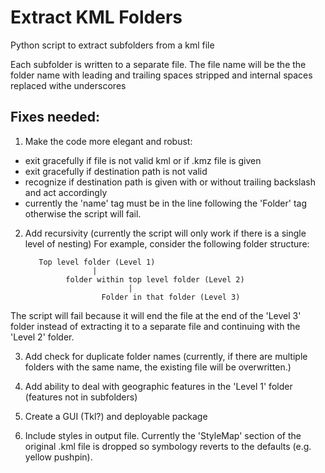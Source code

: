 Extract KML Folders
==========

Python script to extract subfolders from a kml file

Each subfolder is written to a separate file. The file name will be the the folder name with leading and trailing spaces stripped and internal spaces replaced withe underscores

Fixes needed:
-------------
1. Make the code more elegant and robust:
  - exit gracefully if file is not valid kml or if .kmz file is given
  - exit gracefully if destination path is not valid
  - recognize if destination path is given with or without trailing backslash and act accordingly
  - currently the 'name' tag must be in the line following the 'Folder' tag otherwise the script will fail.

2. Add recursivity (currently the script will only work if there is a single level of nesting)
  For example, consider the following folder structure:

          Top level folder (Level 1)
                      |
                folder within top level folder (Level 2)
                              |
                        Folder in that folder (Level 3)
            
            
  The script will fail because it will end the file at the end of the 'Level 3' folder instead of extracting it to a separate file and continuing with the 'Level 2' folder.
  
3. Add check for duplicate folder names (currently, if there are multiple folders with the same name, the existing file will be overwritten.)
  
4. Add ability to deal with geographic features in the 'Level 1' folder (features not in subfolders)

5. Create a GUI (Tkl?) and deployable package

6. Include styles in output file. Currently the 'StyleMap' section of the original .kml file is dropped so symbology reverts to the defaults (e.g. yellow pushpin).
